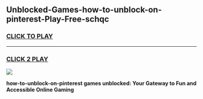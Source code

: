 
## Unblocked-Games-how-to-unblock-on-pinterest-Play-Free-schqc
<h3>
<a href="https://premium76.site?title=how-to-unblock-on-pinterest&ref=23A">CLICK TO PLAY</a></h3>
<hr>

<h3>
<a href="https://premium76.site?title=how-to-unblock-on-pinterest&ref=23A">CLICK 2 PLAY</a>
  
</h3>

<a href="https://premium76.site?title=how-to-unblock-on-pinterest&ref=23A"><img src="https://clearcache.store/games.png"></a>


**how-to-unblock-on-pinterest games unblocked: Your Gateway to Fun and Accessible Online Gaming**
